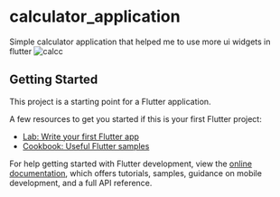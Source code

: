 # calculator_application

Simple calculator application that helped me to use more ui widgets in flutter
![calcc](https://github.com/arshiaasatvati/calculator_application/assets/138293483/0ef094de-dca9-422a-a83f-cd5acec75f16)

## Getting Started

This project is a starting point for a Flutter application.

A few resources to get you started if this is your first Flutter project:

- [Lab: Write your first Flutter app](https://docs.flutter.dev/get-started/codelab)
- [Cookbook: Useful Flutter samples](https://docs.flutter.dev/cookbook)

For help getting started with Flutter development, view the
[online documentation](https://docs.flutter.dev/), which offers tutorials,
samples, guidance on mobile development, and a full API reference.
